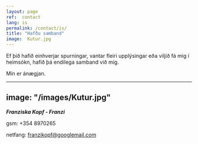 ```yaml
---
layout: page
ref:  contact
lang: is
permalink: /contact/is/
title: "Hafðu samband"
image:  Kutur.jpg
---
```


Ef þið hafið einhverjar spurningar, vantar fleiri upplýsingar eða viljið fá mig í heimsókn, hafið þá endilega samband við mig.

Mín er ánægjan.

---
image:  "/images/Kutur.jpg"
---

***Franziska Kopf - Franzi***

gsm: +354 8970265

netfang: franzikopf@googlemail.com
